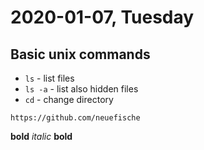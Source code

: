 # 2020-01-07, Tuesday

## Basic unix commands
- `ls` - list files
- `ls -a` - list also hidden files
- `cd` - change directory

```https://github.com/neuefische```

<strong>bold</strong>
*italic*
**bold**